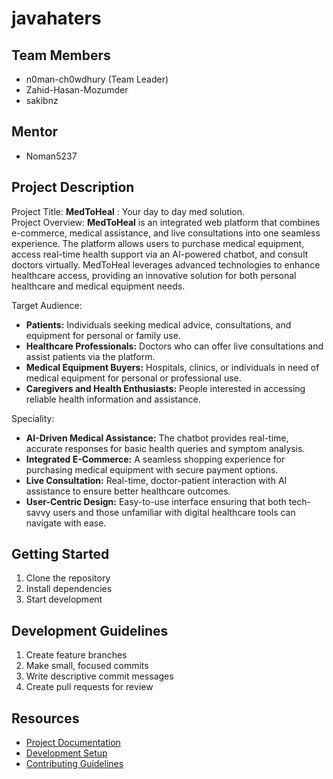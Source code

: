# javahaters

## Team Members
- n0man-ch0wdhury (Team Leader)
- Zahid-Hasan-Mozumder
- sakibnz

## Mentor
- Noman5237

## Project Description
<!-- Add your project description here. -->
Project Title: **MedToHeal** : Your day to day med solution.\
Project Overview: **MedToHeal** is an integrated web platform that combines e-commerce, medical assistance, and live consultations into one seamless experience. The platform allows users to purchase medical equipment, access real-time health support via an AI-powered chatbot, and consult doctors virtually. MedToHeal leverages advanced technologies to enhance healthcare access, providing an innovative solution for both personal healthcare and medical equipment needs.

Target Audience: 
- **Patients:** Individuals seeking medical advice, consultations, and equipment for personal or family use.
- **Healthcare Professionals:** Doctors who can offer live consultations and assist patients via the platform.
- **Medical Equipment Buyers:** Hospitals, clinics, or individuals in need of medical equipment for personal or professional use.
- **Caregivers and Health Enthusiasts:** People interested in accessing reliable health information and assistance.

Speciality:
- **AI-Driven Medical Assistance:** The chatbot provides real-time, accurate responses for basic health queries and symptom analysis.
- **Integrated E-Commerce:** A seamless shopping experience for purchasing medical equipment with secure payment options.
- **Live Consultation:** Real-time, doctor-patient interaction with AI assistance to ensure better healthcare outcomes.
- **User-Centric Design:** Easy-to-use interface ensuring that both tech-savvy users and those unfamiliar with digital healthcare tools can navigate with ease.

## Getting Started
1. Clone the repository
2. Install dependencies
3. Start development

## Development Guidelines
1. Create feature branches
2. Make small, focused commits
3. Write descriptive commit messages
4. Create pull requests for review

## Resources
- [Project Documentation](docs/)
- [Development Setup](docs/setup.md)
- [Contributing Guidelines](CONTRIBUTING.md)
